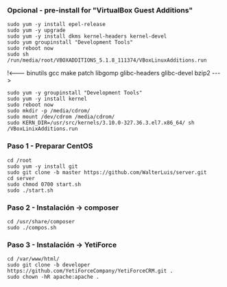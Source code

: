 ### Opcional - pre-install for "VirtualBox Guest Additions"
    sudo yum -y install epel-release
    sudo yum -y upgrade
    sudo yum -y install dkms kernel-headers kernel-devel
    sudo yum groupinstall "Development Tools"
    sudo reboot now
    sudo sh /run/media/root/VBOXADDITIONS_5.1.8_111374/VBoxLinuxAdditions.run
!<--- binutils gcc make patch libgomp glibc-headers glibc-devel bzip2 --->

    sudo yum -y groupinstall "Development Tools"
    sudo yum -y install kernel
    sudo reboot now
    sudo mkdir -p /media/cdrom/
    sudo mount /dev/cdrom /media/cdrom/
    sudo KERN_DIR=/usr/src/kernels/3.10.0-327.36.3.el7.x86_64/ sh /VBoxLinixAdditions.run

### Paso 1 - Preparar CentOS
    cd /root
    sudo yum -y install git
    sudo git clone -b master https://github.com/WalterLuis/server.git
    cd server
    sudo chmod 0700 start.sh
    sudo ./start.sh

### Paso 2 - Instalación -> composer
    cd /usr/share/composer
    sudo ./compos.sh
    
### Paso 3 - Instalación -> YetiForce
    cd /var/www/html/
    sudo git clone -b developer https://github.com/YetiForceCompany/YetiForceCRM.git .
    sudo chown -hR apache:apache .

